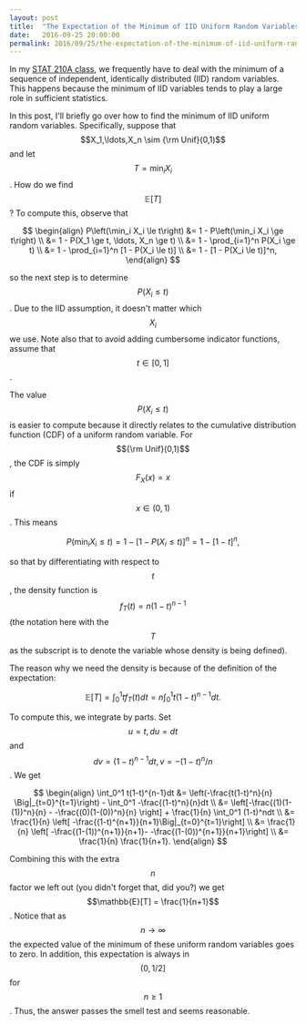 ```yaml
---
layout: post
title:  "The Expectation of the Minimum of IID Uniform Random Variables"
date:   2016-09-25 20:00:00
permalink: 2016/09/25/the-expectation-of-the-minimum-of-iid-uniform-random-variables/
---
```


In my [STAT 210A class][1], we frequently have to deal with the minimum of a
sequence of independent, identically distributed (IID) random variables. This
happens because the minimum of IID variables tends to play a large role in
sufficient statistics.

In this post, I'll briefly go over how to find the minimum of IID uniform
random variables. Specifically, suppose that $$X_1,\ldots,X_n \sim {\rm
Unif}(0,1)$$ and let $$T = \min_i X_i$$. How do we find $$\mathbb{E}[T]$$? To
compute this, observe that

$$
\begin{align}
P\left(\min_i X_i \le t\right) &= 1 - P\left(\min_i X_i \ge t\right) \\
&= 1 - P(X_1 \ge t, \ldots, X_n \ge t) \\
&= 1 - \prod_{i=1}^n P(X_i \ge t) \\
&= 1 - \prod_{i=1}^n [1 - P(X_i \le t)] \\
&= 1 - [1 - P(X_i \le t)]^n,
\end{align}
$$

so the next step is to determine $$P(X_i \le t)$$. Due to the IID assumption, it
doesn't matter which $$X_i$$ we use. Note also that to avoid adding cumbersome
indicator functions, assume that $$t \in [0,1]$$.

The value $$P(X_i \le t)$$ is easier to compute because it directly relates to
the cumulative distribution function (CDF) of a uniform random variable. For
$${\rm Unif}(0,1)$$, the CDF is simply $$F_X(x) = x$$ if $$x \in (0,1)$$. This
means

$$
P\left(\min_i X_i \le t\right) =  1 - [1 - P(X_i \le t)]^n = 1 - [1 - t]^n,
$$

so that by differentiating with respect to $$t$$, the density function is
$$f_T(t) = n(1-t)^{n-1}$$ (the notation here with the $$T$$ as the subscript is
to denote the variable whose density is being defined).

The reason why we need the density is because of the definition of the
expectation:

$$
\mathbb{E}[T] = \int_0^1 t f_T(t) dt = n \int_0^1 t(1-t)^{n-1}dt.
$$

To compute this, we integrate by parts. Set $$u=t, du=dt$$ and $$dv =
(1-t)^{n-1}dt, v = -(1-t)^{n}/n$$. We get

$$
\begin{align}
\int_0^1 t(1-t)^{n-1}dt &= \left(-\frac{t(1-t)^n}{n} \Big|_{t=0}^{t=1}\right) - \int_0^1 -\frac{(1-t)^n}{n}dt \\
&= \left[-\frac{(1)(1-(1))^n}{n} - -\frac{(0)(1-(0))^n}{n} \right] + \frac{1}{n} \int_0^1 (1-t)^ndt \\
&= \frac{1}{n} \left[ -\frac{(1-t)^{n+1}}{n+1}\Big|_{t=0}^{t=1}\right] \\
&= \frac{1}{n} \left[ -\frac{(1-(1))^{n+1}}{n+1}- -\frac{(1-(0))^{n+1}}{n+1}\right] \\
&= \frac{1}{n} \frac{1}{n+1}.
\end{align}
$$

Combining this with the extra $$n$$ factor we left out (you didn't forget that,
did you?) we get $$\mathbb{E}[T] = \frac{1}{n+1}$$. Notice that as $$n \to
\infty$$ the expected value of the minimum of these uniform random variables
goes to zero. In addition, this expectation is always in $$(0,1/2]$$ for $$n \ge
1$$. Thus, the answer passes the smell test and seems reasonable.

[1]:http://www.stat.berkeley.edu/~wfithian/courses/stat210a/

